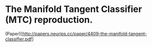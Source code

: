 # The Manifold Tangent Classifier (MTC) reproduction.

(Paper)[http://papers.neurips.cc/paper/4409-the-manifold-tangent-classifier.pdf]
